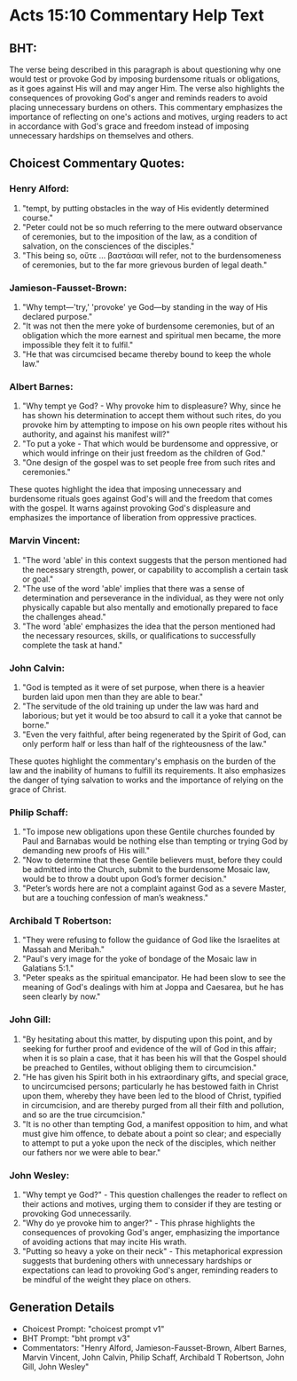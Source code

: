 # Acts 15:10 Commentary Help Text

## BHT:
The verse being described in this paragraph is about questioning why one would test or provoke God by imposing burdensome rituals or obligations, as it goes against His will and may anger Him. The verse also highlights the consequences of provoking God's anger and reminds readers to avoid placing unnecessary burdens on others. This commentary emphasizes the importance of reflecting on one's actions and motives, urging readers to act in accordance with God's grace and freedom instead of imposing unnecessary hardships on themselves and others.

## Choicest Commentary Quotes:
### Henry Alford:
1. "tempt, by putting obstacles in the way of His evidently determined course."
2. "Peter could not be so much referring to the mere outward observance of ceremonies, but to the imposition of the law, as a condition of salvation, on the consciences of the disciples."
3. "This being so, οὔτε … βαστάσαι will refer, not to the burdensomeness of ceremonies, but to the far more grievous burden of legal death."

### Jamieson-Fausset-Brown:
1. "Why tempt—'try,' 'provoke' ye God—by standing in the way of His declared purpose."
2. "It was not then the mere yoke of burdensome ceremonies, but of an obligation which the more earnest and spiritual men became, the more impossible they felt it to fulfil."
3. "He that was circumcised became thereby bound to keep the whole law."

### Albert Barnes:
1. "Why tempt ye God? - Why provoke him to displeasure? Why, since he has shown his determination to accept them without such rites, do you provoke him by attempting to impose on his own people rites without his authority, and against his manifest will?"
2. "To put a yoke - That which would be burdensome and oppressive, or which would infringe on their just freedom as the children of God."
3. "One design of the gospel was to set people free from such rites and ceremonies."

These quotes highlight the idea that imposing unnecessary and burdensome rituals goes against God's will and the freedom that comes with the gospel. It warns against provoking God's displeasure and emphasizes the importance of liberation from oppressive practices.

### Marvin Vincent:
1. "The word 'able' in this context suggests that the person mentioned had the necessary strength, power, or capability to accomplish a certain task or goal."
2. "The use of the word 'able' implies that there was a sense of determination and perseverance in the individual, as they were not only physically capable but also mentally and emotionally prepared to face the challenges ahead."
3. "The word 'able' emphasizes the idea that the person mentioned had the necessary resources, skills, or qualifications to successfully complete the task at hand."

### John Calvin:
1. "God is tempted as it were of set purpose, when there is a heavier burden laid upon men than they are able to bear."
2. "The servitude of the old training up under the law was hard and laborious; but yet it would be too absurd to call it a yoke that cannot be borne."
3. "Even the very faithful, after being regenerated by the Spirit of God, can only perform half or less than half of the righteousness of the law."

These quotes highlight the commentary's emphasis on the burden of the law and the inability of humans to fulfill its requirements. It also emphasizes the danger of tying salvation to works and the importance of relying on the grace of Christ.

### Philip Schaff:
1. "To impose new obligations upon these Gentile churches founded by Paul and Barnabas would be nothing else than tempting or trying God by demanding new proofs of His will." 
2. "Now to determine that these Gentile believers must, before they could be admitted into the Church, submit to the burdensome Mosaic law, would be to throw a doubt upon God’s former decision." 
3. "Peter’s words here are not a complaint against God as a severe Master, but are a touching confession of man’s weakness."

### Archibald T Robertson:
1. "They were refusing to follow the guidance of God like the Israelites at Massah and Meribah." 
2. "Paul's very image for the yoke of bondage of the Mosaic law in Galatians 5:1."
3. "Peter speaks as the spiritual emancipator. He had been slow to see the meaning of God's dealings with him at Joppa and Caesarea, but he has seen clearly by now."

### John Gill:
1. "By hesitating about this matter, by disputing upon this point, and by seeking for further proof and evidence of the will of God in this affair; when it is so plain a case, that it has been his will that the Gospel should be preached to Gentiles, without obliging them to circumcision."
2. "He has given his Spirit both in his extraordinary gifts, and special grace, to uncircumcised persons; particularly he has bestowed faith in Christ upon them, whereby they have been led to the blood of Christ, typified in circumcision, and are thereby purged from all their filth and pollution, and so are the true circumcision."
3. "It is no other than tempting God, a manifest opposition to him, and what must give him offence, to debate about a point so clear; and especially to attempt to put a yoke upon the neck of the disciples, which neither our fathers nor we were able to bear."

### John Wesley:
1. "Why tempt ye God?" - This question challenges the reader to reflect on their actions and motives, urging them to consider if they are testing or provoking God unnecessarily.
2. "Why do ye provoke him to anger?" - This phrase highlights the consequences of provoking God's anger, emphasizing the importance of avoiding actions that may incite His wrath.
3. "Putting so heavy a yoke on their neck" - This metaphorical expression suggests that burdening others with unnecessary hardships or expectations can lead to provoking God's anger, reminding readers to be mindful of the weight they place on others.


## Generation Details
- Choicest Prompt: "choicest prompt v1"
- BHT Prompt: "bht prompt v3"
- Commentators: "Henry Alford, Jamieson-Fausset-Brown, Albert Barnes, Marvin Vincent, John Calvin, Philip Schaff, Archibald T Robertson, John Gill, John Wesley"
